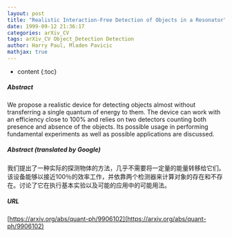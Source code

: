 ```yaml
---
layout: post
title: "Realistic Interaction-Free Detection of Objects in a Resonator"
date: 1999-09-12 21:36:17
categories: arXiv_CV
tags: arXiv_CV Object_Detection Detection
author: Harry Paul, Mladen Pavicic
mathjax: true
---
```


* content
{:toc}

##### Abstract
We propose a realistic device for detecting objects almost without transferring a single quantum of energy to them. The device can work with an efficiency close to 100% and relies on two detectors counting both presence and absence of the objects. Its possible usage in performing fundamental experiments as well as possible applications are discussed.

##### Abstract (translated by Google)
我们提出了一种实际的探测物体的方法，几乎​​不需要将一定量的能量转移给它们。该设备能够以接近100％的效率工作，并依靠两个检测器来计算对象的存在和不存在。讨论了它在执行基本实验以及可能的应用中的可能用法。

##### URL
[https://arxiv.org/abs/quant-ph/9906102](https://arxiv.org/abs/quant-ph/9906102)

